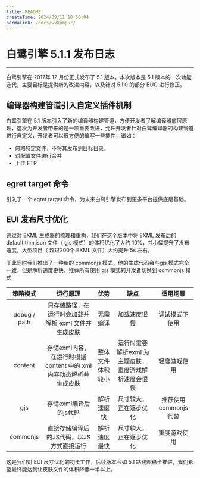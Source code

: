 ```yaml
---
title: README
createTime: 2024/09/11 10:50:04
permalink: /docs/wxkumpur/
---
```

# 白鹭引擎 5.1.1 发布日志


---

白鹭引擎在 2017年 12 月份正式发布了 5.1 版本。本次版本是 5.1 版本的一次功能迭代，主要目标是提供新的改进内容，以及针对 5.1.0 的部分 BUG 进行修正。



## 编译器构建管道引入自定义插件机制

白鹭引擎在 5.1 版本引入了新的编译器构建管道，方便开发者了解编译器底层原理，这次为开发者带来的是一项重要改进，允许开发者针对白鹭编译器的构建管道进行自定义，开发者可以很方便的编写一些插件，诸如：

* 忽略特定文件，不将其发布到目标目录。
* 对配置文件进行合并
* 上传 FTP

## egret target 命令

引入了一个 egret target 命令，为未来白鹭引擎发布到更多平台提供底层基础。




## EUI 发布尺寸优化

通过对 EXML 生成器的梳理和重构，我们在这个版本中将 EXML 发布后的 default.thm.json 文件（ gjs 模式）的体积优化了大约 10%，并小幅提升了发布速度，大型项目（ 超过200个 EXML 文件）大约提升 5s 左右。

于此同时我们推出了一种新的 commonjs 模式，他的生成代码会与gjs 模式完全一致，但是解析速度更快，推荐所有使用 gjs 模式的开发者切换到 commonjs 模式

| 策略模式 | 运行原理 | 优势 | 缺点 | 适用场景
|:---:|:---:|:----:|:---:|:---:|
| debug / path | 只存储路径，在运行时会加载并解析 exml 文件并生成皮肤 | 无需编译 | 加载速度很慢 | 调试模式下使用 |
| content | 存储exml内容，在运行时根据 content 中的 xml 内容动态解析并生成皮肤 | 整体文件体积较小 | 运行时需要解析exml 为主题皮肤，重度游戏解析速度会很慢 | 轻度游戏使用
| gjs | 存储exml编译后的js代码 | 解析速度快 | 尺寸较大，正在逐步优化|推荐使用 commonjs 代替
| commonjs | 直接存储编译后的JS代码，以JS方式直接运行| 解析速度最快| 尺寸较大，正在逐步优化 | 重度游戏使用

这是我们对 EUI 尺寸优化的初步工作，后续版本会如 5.1 路线图稳步推进，我们希望最终能达到让皮肤文件的体积降低一半以上。

